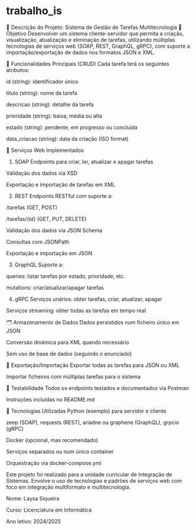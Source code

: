 # trabalho_is
📝 Descrição do Projeto: Sistema de Gestão de Tarefas Multitecnologia
🎯 Objetivo
Desenvolver um sistema cliente-servidor que permita a criação, visualização, atualização e eliminação de tarefas, utilizando múltiplas tecnologias de serviços web (SOAP, REST, GraphQL, gRPC), com suporte a importação/exportação de dados nos formatos JSON e XML.

🧩 Funcionalidades Principais (CRUD)
Cada tarefa terá os seguintes atributos:

id (string): identificador único

titulo (string): nome da tarefa

descricao (string): detalhe da tarefa

prioridade (string): baixa, média ou alta

estado (string): pendente, em progresso ou concluída

data_criacao (string): data da criação (ISO format)

🔌 Serviços Web Implementados
1. SOAP
Endpoints para criar, ler, atualizar e apagar tarefas

Validação dos dados via XSD

Exportação e importação de tarefas em XML

2. REST
Endpoints RESTful com suporte a:

/tarefas (GET, POST)

/tarefas/{id} (GET, PUT, DELETE)

Validação dos dados via JSON Schema

Consultas com JSONPath

Exportação e importação em JSON

3. GraphQL
Suporte a:

queries: listar tarefas por estado, prioridade, etc.

mutations: criar/atualizar/apagar tarefas

4. gRPC
Serviços unários: obter tarefas, criar, atualizar, apagar

Serviços streaming: obter todas as tarefas em tempo real

🗂️ Armazenamento de Dados
Dados persistidos num ficheiro único em JSON

Conversão dinâmica para XML quando necessário

Sem uso de base de dados (seguindo o enunciado)

🔁 Exportação/Importação
Exportar todas as tarefas para JSON ou XML

Importar ficheiros com múltiplas tarefas para o sistema

🧪 Testabilidade
Todos os endpoints testados e documentados via Postman

Instruções incluídas no README.md

🔧 Tecnologias Utilizadas
Python (exemplo) para servidor e cliente

zeep (SOAP), requests (REST), ariadne ou graphene (GraphQL), grpcio (gRPC)

Docker (opcional, mas recomendado)

Serviços separados ou num único container

Orquestração via docker-compose.yml


Este projeto foi realizado para a unidade curricular de Integração de Sistemas. Envolve o uso de tecnologias e padrões de serviços web com foco em integração multiformato e multitecnologia.

Nome: Laysa Siqueira

Curso: Licenciatura em Informática

Ano letivo: 2024/2025
